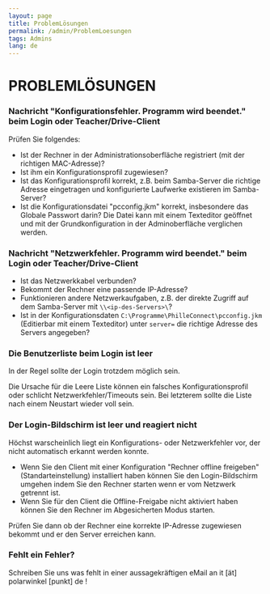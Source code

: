 ```yaml
---
layout: page
title: ProblemLösungen
permalink: /admin/ProblemLoesungen
tags: Admins
lang: de
---
```


# **PROBLEM**LÖSUNGEN

### Nachricht "Konfigurationsfehler. Programm wird beendet." beim Login oder Teacher/Drive-Client
Prüfen Sie folgendes:
* Ist der Rechner in der Administrationsoberfläche registriert (mit der richtigen MAC-Adresse)?
* Ist ihm ein Konfigurationsprofil zugewiesen?
* Ist das Konfigurationsprofil korrekt, z.B. beim Samba-Server die richtige Adresse eingetragen und konfigurierte Laufwerke existieren im Samba-Server?
* Ist die Konfigurationsdatei "pcconfig.jkm" korrekt, insbesondere das Globale Passwort darin? Die Datei kann mit einem Texteditor geöffnet und mit der Grundkonfiguration in der Adminoberfläche verglichen werden.

### Nachricht "Netzwerkfehler. Programm wird beendet." beim Login oder Teacher/Drive-Client
* Ist das Netzwerkkabel verbunden?
* Bekommt der Rechner eine passende IP-Adresse?
* Funktionieren andere Netzwerkaufgaben, z.B. der direkte Zugriff auf dem Samba-Server mit `\\<ip-des-Servers>\`?
* Ist in der Konfigurationsdaten `C:\Programme\PhilleConnect\pcconfig.jkm` (Editierbar mit einem Texteditor) unter `server=` die richtige Adresse des Servers angegeben?

### Die Benutzerliste beim Login ist leer
In der Regel sollte der Login trotzdem möglich sein.

Die Ursache für die Leere Liste können ein falsches Konfigurationsprofil oder schlicht Netzwerkfehler/Timeouts sein. Bei letzterem sollte die Liste nach einem Neustart wieder voll sein.

### Der Login-Bildschirm ist leer und reagiert nicht
Höchst warscheinlich liegt ein Konfigurations- oder Netzwerkfehler vor, der nicht automatisch erkannt werden konnte.

* Wenn Sie den Client mit einer Konfiguration "Rechner offline freigeben" (Standarteinstellung) installiert haben können Sie den Login-Bildschirm umgehen indem Sie den Rechner starten wenn er vom Netzwerk getrennt ist.
* Wenn Sie für den Client die Offline-Freigabe nicht aktiviert haben können Sie den Rechner im Abgesicherten Modus starten.

Prüfen Sie dann ob der Rechner eine korrekte IP-Adresse zugewiesen bekommt und er den Server erreichen kann.

### Fehlt ein Fehler?

Schreiben Sie uns was fehlt in einer aussagekräftigen eMail an it [ät] polarwinkel [punkt] de !
